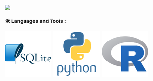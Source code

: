 <img src="https://s1.hostingkartinok.com/uploads/images/2021/12/0964cf36c427826d7442170d1dbd080d.gif"/>

### :hammer_and_wrench: Languages and Tools :
<div>
  <img src="https://github.com/devicons/devicon/blob/master/icons/sqlite/sqlite-original-wordmark.svg" title="SQL"  alt="SQL" width="150" height="150"/>&nbsp;
  <img src="https://github.com/devicons/devicon/blob/master/icons/python/python-original-wordmark.svg" title="Python" alt="Python" width="150" height="150"/>&nbsp;
  <img src="https://github.com/devicons/devicon/blob/master/icons/r/r-original.svg" title="R" **alt="R" width="150" height="150"/>
</div>


